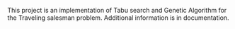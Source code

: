 This project is an implementation of Tabu search and Genetic Algorithm for the Traveling salesman problem. Additional information is in documentation.
